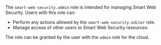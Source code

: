 The `smart-web-security.admin` role is intended for managing Smart Web Security. Users with this role can:

* Perform any actions allowed by the `smart-web-security.editor` role.
* Manage access of other users to Smart Web Security resources.

The role can be granted by the user with the `admin` role for the cloud.